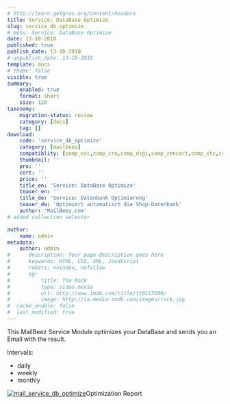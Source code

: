 ```yaml
---
# http://learn.getgrav.org/content/headers
title: Service: DataBase Optimize
slug: service_db_optimize
# menu: Service: DataBase Optimize
date: 13-10-2010
published: true
publish_date: 13-10-2010
# unpublish_date: 13-10-2010
template: docs
# theme: false
visible: true
summary:
    enabled: true
    format: short
    size: 128
taxonomy:
    migration-status: review
    category: [docs]
    tag: []
download:
    code: 'service_db_optimize'
    category: [mailbeez]
    compatiblity: [comp_osc,comp_cre,comp_digi,comp_zencart,comp_xtc,comp_gambio]
    thumbnail: ''
    pro: ''
    cert: ''
    price: ''
    title_en: 'Service: DataBase Optimize'
    teaser_en: ''
    title_de: 'Service: Datenbank Optimierung'
    teaser_de: 'Optimiert automatisch die Shop-Datenbank'
    author: 'MailBeez.com'
# added collection selector

author:
    name: admin
metadata:
    author: admin
#      description: Your page description goes here
#      keywords: HTML, CSS, XML, JavaScript
#      robots: noindex, nofollow
#      og:
#          title: The Rock
#          type: video.movie
#          url: http://www.imdb.com/title/tt0117500/
#          image: http://ia.media-imdb.com/images/rock.jpg
#  cache_enable: false
#  last_modified: true
---
```


This MailBeez Service Module optimizes your DataBase and sends you an Email with the result.

Intervals:

- daily
- weekly
- monthly

[![](http://www.mailbeez.com/wp-content/uploads/2010/10/mail_service_db_optimize-243x300.png "mail_service_db_optimize")](http://www.mailbeez.com/wp-content/uploads/2010/10/mail_service_db_optimize.png)Optimization Report
